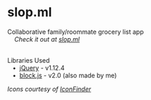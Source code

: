 # slop.ml
Collaborative family/roommate grocery list app  
&nbsp;&nbsp;&nbsp;&nbsp;*Check it out at [slop.ml](http://slop.ml)*  
&nbsp;  

Libraries Used  
&nbsp;&nbsp;&nbsp;•&nbsp;&nbsp;[jQuery](https://jquery.com/) - v1.12.4  
&nbsp;&nbsp;&nbsp;•&nbsp;&nbsp;[block.js](https://github.com/anuvgupta/block.js) - v2.0 (also made by me)

*Icons courtesy of [IconFinder](http://www.iconfinder.com)*  

